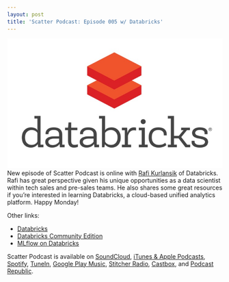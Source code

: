 ```yaml
---
layout: post
title: 'Scatter Podcast: Episode 005 w/ Databricks'
---
```


[![](https://raw.githubusercontent.com/JavOrraca/Home/gh-pages/assets/img/databricks.jpg)](https://soundcloud.com/scatterpodcast/episode-005)
<br>
New episode of Scatter Podcast is online with [Rafi Kurlansik](https://www.linkedin.com/in/raphaelkurlansik/) of Databricks. Rafi has great perspective given his unique opportunities as a data scientist within tech sales and pre-sales teams. He also shares some great resources if you’re interested in learning Databricks, a cloud-based unified analytics platform. Happy Monday!

Other links:
* [Databricks](https://databricks.com/)
* [Databricks Community Edition](https://community.cloud.databricks.com)
* [MLflow on Databricks](https://mlflow.org/)

Scatter Podcast is available on [SoundCloud](https://soundcloud.com/scatterpodcast), [iTunes & Apple Podcasts](https://podcasts.apple.com/us/podcast/scatter-podcast/id1458544194), [Spotify](https://open.spotify.com/show/64UpJwByrdsrLSYObuEeHx?si=n_UlBzrYQv6ptBjeXfSOsw), [TuneIn](https://tunein.com/podcasts/Business--Economics-Podcasts/Scatter-Podcast-p1216105/), [Google Play Music](https://playmusic.app.goo.gl/?ibi=com.google.PlayMusic&isi=691797987&ius=googleplaymusic&apn=com.google.android.music&link=https://play.google.com/music/m/Iqayzaqkmvhu5op3yehzbj5bus4?t%3DScatter_Podcast%26pcampaignid%3DMKT-na-all-co-pr-mu-pod-16), [Stitcher Radio](https://www.stitcher.com/podcast/scatter-podcast/httpssoundcloudcomscatterpodcast), [Castbox](https://castbox.fm/channel/id2083174), and [Podcast Republic](https://www.podcastrepublic.net/podcast/1458544194).
